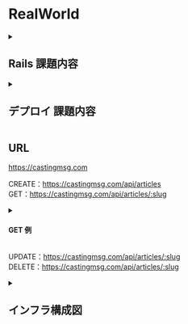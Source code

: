 # RealWorld

<details>

<summary><h2>Rails 課題内容</h2></summary>

ステップ1まで実装。

（原文ママ）

ブログプラットフォームを作る [RealWorld](https://github.com/gothinkster/realworld/tree/main) という OSS のプロジェクトがあります。

RealWorld は実世界と同じ機能を持つプラットフォームを作ることで、学習したいフレームワークの技術を習得することを目的としてたプロジェクトです。

ここでは、[RealWorld の バックエンドの API](https://realworld-docs.netlify.app/docs/specs/backend-specs/introduction) の仕様を満たす Rails API を作成します。

ステップ1とステップ2に分かれます。時間に余裕がない場合はステップ1に進んでください。時間に余裕がある場合はステップ2に進んでください。ステップ1を終えてからステップ2に進む設計にはなっていないため、最初にどちらに進むかを選択してください。

ステップ1は RealWorld の API の仕様を部分的に満たした API を作成します。具体的には、認証機能のない簡易バージョンの作成になります。

ステップ2は RealWorld の API の仕様を満たす API を作成します。認証機能付きのバージョンの作成になります。

基本的にはステップ2を進めていくことを想定していますが、時間に余裕がない場合はステップ1を進めてください。

[RealWorld のドキュメント](https://realworld-docs.netlify.app/docs/intro)  に目を通した上で、ステップに進んでください。

## ステップ1
RealWorld　の API のうち、次のエンドポイントを実装してください。

- [Create Article](https://realworld-docs.netlify.app/docs/specs/backend-specs/endpoints#create-article)
- [Get Article](https://realworld-docs.netlify.app/docs/specs/backend-specs/endpoints#get-article)
- [Update Article](https://realworld-docs.netlify.app/docs/specs/backend-specs/endpoints#update-article)
- [Delete Article](https://realworld-docs.netlify.app/docs/specs/backend-specs/endpoints#delete-article)

なお、Article に関わる要素のうち、認証機能及び著者、タグ、お気に入り(favorite) は実装しなくてよいものとします。

</details>


<details>

<summary><h2>デプロイ 課題内容</h2></summary>

（原文ママ）

RealWorld のバックエンドの API を AWS 上にデプロイしましょう。提出は RealWorld の GitHub リポジトリの URL を記載してください。

なお、本クエストは費用がかかるため、メンターからのフィードバック終了後に構築したものは削除することを推奨します。

## ステップ1

RealWorld のバックエンドの API を AWS 上にデプロイしてください。デプロイする際には、次の要件を満たすようにしてください。

- 各エンドポイントに対してリクエストを送ると、正しいレスポンスが返ってくること
- API サーバー (EC2 もしくは ECS) とデータベースサーバー (RDS) は別々に構築すること
- データベースサーバーは、API サーバーからのみアクセスできるようにすること
- 独自ドメインでアクセスできるようにすること
- SSL 化 (HTTPS 化) すること

デプロイできたら、RealWorld の GitHub リポジトリの README にデプロイした URL を記載してください。

なお、独自ドメインは追加取得すると費用がかかるため、今まで学習用に取得した独自ドメインがある場合は、
それを使いまわすと費用が少なくすみます。

## ステップ2

構築したシステムを、インフラ構成図 (AWS のアーキテクチャ図) として draw.io などを用いて描いてください。
描いたインフラ構成図は GitHub のリポジトリ の README もしくは documents ディレクトリにアップしてください。


</details>


<h2>URL</h2>

https://castingmsg.com

CREATE：https://castingmsg.com/api/articles  
GET：https://castingmsg.com/api/articles/:slug  


<details>

<summary><h4>GET 例</h4></summary>

[https://castingmsg.com/api/articles/how-to-train-your-dragon](https://castingmsg.com/api/articles/how-to-train-your-dragon){:target="_blank"}

RAWデータで以下のレスポンスが表示されます。

```
{"article":{"slug":"how-to-train-your-dragon","title":"How to train your dragon",
"description":"Ever wonder how?","body":"You have to believe",
"createdAt":"2023-07-05T18:58:55.347Z","updatedAt":"2023-07-05T18:58:55.347Z"}}
```

</details>

UPDATE：https://castingmsg.com/api/articles/:slug  
DELETE：https://castingmsg.com/api/articles/:slug




<details>

<summary><h2>インフラ構成図</h2></summary>

![インフラ構成図](app/assets/images/infra.png)

</details>
